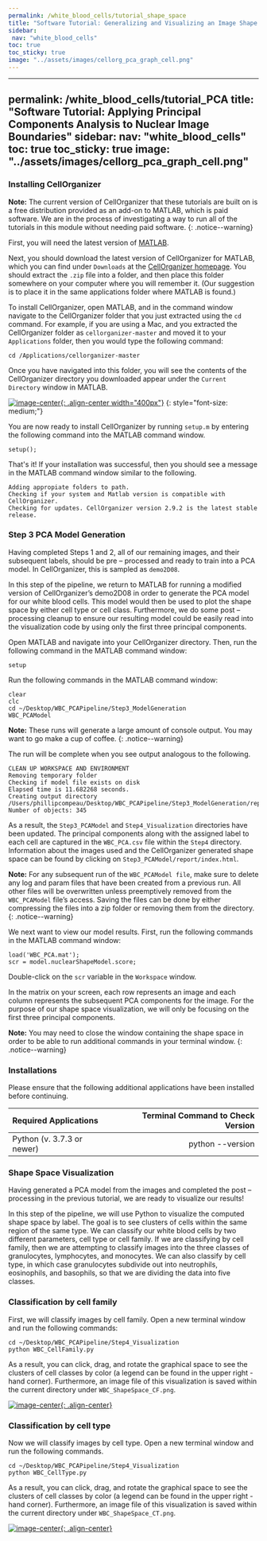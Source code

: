 ```yaml
---
permalink: /white_blood_cells/tutorial_shape_space
title: "Software Tutorial: Generalizing and Visualizing an Image Shape Space"
sidebar:
 nav: "white_blood_cells"
toc: true
toc_sticky: true
image: "../assets/images/cellorg_pca_graph_cell.png"
---
```


---
permalink: /white_blood_cells/tutorial_PCA
title: "Software Tutorial: Applying Principal Components Analysis to Nuclear Image Boundaries"
sidebar:
 nav: "white_blood_cells"
toc: true
toc_sticky: true
image: "../assets/images/cellorg_pca_graph_cell.png"
---

### Installing CellOrganizer

**Note:** The current version of CellOrganizer that these tutorials are built on is a free distribution provided as an add-on to MATLAB, which is paid software. We are in the process of investigating a way to run all of the tutorials in this module without needing paid software.
{: .notice--warning}

First, you will need the latest version of <a href="https://www.mathworks.com/products/matlab.html" target="_blank">MATLAB</a>.

Next, you should download the latest version of CellOrganizer for MATLAB, which you can find under `Downloads` at the <a href="http://www.cellorganizer.org" target="_blank">CellOrganizer homepage</a>. You should extract the `.zip` file into a folder, and then place this folder somewhere on your computer where you will remember it. (Our suggestion is to place it in the same applications folder where MATLAB is found.)

To install CellOrganizer, open MATLAB, and in the command window navigate to the CellOrganizer folder that you just extracted using the `cd` command. For example, if you are using a Mac, and you extracted the CellOrganizer folder as `cellorganizer-master` and moved it to your `Applications` folder, then you would type the following command:

~~~
cd /Applications/cellorganizer-master
~~~

Once you have navigated into this folder, you will see the contents of the CellOrganizer directory you downloaded appear under the `Current Directory` window in MATLAB.

[![image-center](../assets/images/600px/CellOrganizer_installation_directory.png){: .align-center width="400px"}](../assets/images/CellOrganizer_installation_directory.png)
{: style="font-size: medium;"}

You are now ready to install CellOrganizer by running `setup.m` by entering the following command into the MATLAB command window.

~~~
setup();
~~~

That's it! If your installation was successful, then you should see a message in the MATLAB command window similar to the following.

~~~
Adding appropiate folders to path.
Checking if your system and Matlab version is compatible with CellOrganizer.
Checking for updates. CellOrganizer version 2.9.2 is the latest stable release.
~~~

### Step 3 PCA Model Generation

Having completed Steps 1 and 2, all of our remaining images, and their subsequent labels, should be pre – processed and ready to train into a PCA model. In CellOrganizer, this is sampled as `demo2D08`.  

In this step of the pipeline, we return to MATLAB for running a modified version of CellOrganizer’s demo2D08 in order to generate the PCA model for our white blood cells. This model would then be used to plot the shape space by either cell type or cell class. Furthermore, we do some post – processing cleanup to ensure our resulting model could be easily read into the visualization code by using only the first three principal components.

Open MATLAB and navigate into your CellOrganizer directory. Then, run the following command in the MATLAB command window:
~~~
setup
~~~

Run the following commands in the MATLAB command window:

~~~
clear
clc
cd ~/Desktop/WBC_PCAPipeline/Step3_ModelGeneration
WBC_PCAModel
~~~

**Note:** These runs will generate a large amount of console output. You may want to go make a cup of coffee.
{: .notice--warning}

The run will be complete when you see output analogous to the following.

~~~
CLEAN UP WORKSPACE AND ENVIRONMENT
Removing temporary folder
Checking if model file exists on disk
Elapsed time is 11.682268 seconds.
Creating output directory /Users/phillipcompeau/Desktop/WBC_PCAPipeline/Step3_ModelGeneration/report
Number of objects: 345
~~~

As a result, the `Step3_PCAModel` and `Step4_Visualization` directories have been updated. The principal components along with the assigned label to each cell are captured in the `WBC_PCA.csv` file within the `Step4` directory. Information about the images used and the CellOrganizer generated shape space can be found by clicking on `Step3_PCAModel/report/index.html`.

**Note:** For any subsequent run of the `WBC_PCAModel file`, make sure to delete any log and param files that have been created from a previous run. All other files will be overwritten unless preemptively removed from the `WBC_PCAModel` file’s access. Saving the files can be done by either compressing the files into a zip folder or removing them from the directory.
{: .notice--warning}

We next want to view our model results. First, run the following commands in the MATLAB command window:

~~~
load('WBC_PCA.mat');
scr = model.nuclearShapeModel.score;
~~~

Double-click on the `scr` variable in the `Workspace` window.

In the matrix on your screen, each row represents an image and each column represents the subsequent PCA components for the image. For the purpose of our shape space visualization, we will only be focusing on the first three principal components.

**Note:** You may need to close the window containing the shape space in order to be able to run additional commands in your terminal window.
{: .notice--warning}

### Installations

Please ensure that the following additional applications have been installed before continuing.

|Required Applications | Terminal Command to Check Version |
|:---|---:|
| Python (v. 3.7.3 or newer)	|	python \-\-version |

### Shape Space Visualization

Having generated a PCA model from the images and completed the post – processing in the previous tutorial, we are ready to visualize our results!

In this step of the pipeline, we will use Python to visualize the computed shape space by label. The goal is to see clusters of cells within the same region of the same type. We can classify our white blood cells by two different parameters, cell type or cell family. If we are classifying by cell family, then we are attempting to classify images into the three classes of granulocytes, lymphocytes, and monocytes. We can also classify by cell type, in which case granulocytes subdivide out into neutrophils, eosinophils, and basophils, so that we are dividing the data into five classes.

### Classification by cell family

First, we will classify images by cell family. Open a new terminal window and run the following commands:

~~~
cd ~/Desktop/WBC_PCAPipeline/Step4_Visualization
python WBC_CellFamily.py
~~~

As a result, you can click, drag, and rotate the graphical space to see the clusters of cell classes by color (a legend can be found in the upper right - hand corner). Furthermore, an image file of this visualization is saved within the current directory under `WBC_ShapeSpace_CF.png`.

[![image-center](../assets/images/600px/cellorg_pca_graph.png){: .align-center}](../assets/images/cellorg_pca_graph.png)


### Classification by cell type

Now we will classify images by cell type. Open a new terminal window and run the following commands.

~~~
cd ~/Desktop/WBC_PCAPipeline/Step4_Visualization
python WBC_CellType.py
~~~

As a result, you can click, drag, and rotate the graphical space to see the clusters of cell classes by color (a legend can be found in the upper right - hand corner). Furthermore, an image file of this visualization is saved within the current directory under `WBC_ShapeSpace_CT.png`.

[![image-center](../assets/images/600px/cellorg_pca_graph_cell.png){: .align-center}](../assets/images/cellorg_pca_graph_cell.png)
